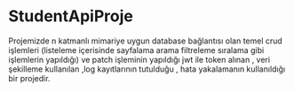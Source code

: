 # StudentApiProje
Projemizde n katmanlı mimariye uygun database bağlantısı olan  temel crud işlemleri (listeleme içerisinde  sayfalama arama filtreleme sıralama gibi işlemlerin yapıldığı) ve patch işleminin yapıldığı jwt ile token alınan , veri şekilleme kullanılan ,log kayıtlarının tutulduğu , hata yakalamanın kullanıldığı bir projedir.
